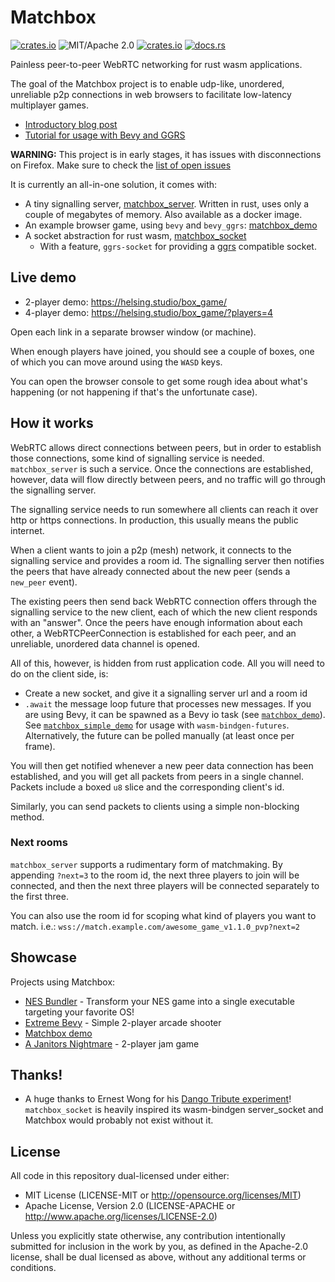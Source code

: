 # Matchbox

[![crates.io](https://img.shields.io/crates/v/matchbox_socket.svg)](https://crates.io/crates/matchbox_socket)
![MIT/Apache 2.0](https://img.shields.io/badge/license-MIT%2FApache-blue.svg)
[![crates.io](https://img.shields.io/crates/d/matchbox_socket.svg)](https://crates.io/crates/matchbox_socket)
[![docs.rs](https://img.shields.io/docsrs/matchbox_socket)](https://docs.rs/matchbox_socket)

Painless peer-to-peer WebRTC networking for rust wasm applications.

The goal of the Matchbox project is to enable udp-like, unordered, unreliable
p2p connections in web browsers to facilitate low-latency multiplayer games.

- [Introductory blog post](https://johanhelsing.studio/posts/introducing-matchbox)
- [Tutorial for usage with Bevy and GGRS](https://johanhelsing.studio/posts/extreme-bevy)

**WARNING:** This project is in early stages, it has issues with disconnections on Firefox. Make sure to check the [list of
open issues](https://github.com/johanhelsing/matchbox/issues)

It is currently an all-in-one solution, it comes with:

- A tiny signalling server, [matchbox_server](https://github.com/johanhelsing/matchbox/tree/main/matchbox_server). Written in
rust, uses only a couple of megabytes of memory. Also available as a docker image.
- An example browser game, using `bevy` and `bevy_ggrs`:
[matchbox_demo](https://github.com/johanhelsing/matchbox/tree/main/matchbox_demo)
- A socket abstraction for rust wasm, [matchbox_socket](https://github.com/johanhelsing/matchbox/tree/main/matchbox_socket)
  - With a feature, `ggrs-socket` for providing a
  [ggrs](https://github.com/gschup/ggrs) compatible socket.

## Live demo

- 2-player demo: <https://helsing.studio/box_game/>
- 4-player demo: <https://helsing.studio/box_game/?players=4>

Open each link in a separate browser window (or machine).

When enough players have joined, you should see a couple of boxes, one of which
you can move around using the `WASD` keys.

You can open the browser console to get some rough idea about what's happening
(or not happening if that's the unfortunate case).

## How it works

WebRTC allows direct connections between peers, but in order to establish
those connections, some kind of signalling service is needed.
`matchbox_server` is such a service. Once the connections are established,
however, data will flow directly between peers, and no traffic will go through
the signalling server.

The signalling service needs to run somewhere all clients can reach it over
http or https connections. In production, this usually means the public
internet.

When a client wants to join a p2p (mesh) network, it connects to the signalling
service and provides a room id. The signalling server then notifies the peers
that have already connected about the new peer (sends a `new_peer` event).

The existing peers then send back WebRTC connection offers through the
signalling service to the new client, each of which the new client responds
with an "answer". Once the peers have enough information about each other, a
WebRTCPeerConnection is established for each peer, and an unreliable, unordered
data channel is opened.

All of this, however, is hidden from rust application code. All you will need to
do on the client side, is:

- Create a new socket, and give it a signalling server url and a room id
- `.await` the message loop future that processes new messages. If you are
  using Bevy, it can be spawned as a Bevy io task (see
  [`matchbox_demo`](https://github.com/johanhelsing/matchbox/tree/main/matchbox_demo)).
  See
  [`matchbox_simple_demo`](https://github.com/johanhelsing/matchbox/tree/main/matchbox_simple_demo)
  for usage with
  `wasm-bindgen-futures`. Alternatively, the future can be polled manually (at
  least once per frame).

You will then get notified whenever a new peer data connection has been
established, and you will get all packets from peers in a single channel.
Packets include a boxed `u8` slice and the corresponding client's id.

Similarly, you can send packets to clients using a simple non-blocking method.

### Next rooms

`matchbox_server` supports a rudimentary form of matchmaking. By appending
`?next=3` to the room id, the next three players to join will be connected, and
then the next three players will be connected separately to the first three.

You can also use the room id for scoping what kind of players you want to
match. i.e.: `wss://match.example.com/awesome_game_v1.1.0_pvp?next=2`

## Showcase

Projects using Matchbox:

- [NES Bundler](https://github.com/tedsteen/nes-bundler) - Transform your NES game into a single executable targeting your favorite OS!
- [Extreme Bevy](https://helsing.studio/extreme) - Simple 2-player arcade shooter
- [Matchbox demo](https://helsing.studio/box_game/)
- [A Janitors Nightmare](https://gorktheork.itch.io/bevy-jam-1-submission) - 2-player jam game

## Thanks!

- A huge thanks to Ernest Wong for his [Dango Tribute
experiment](https://github.com/ErnWong/dango-tribute)! `matchbox_socket` is
heavily inspired its wasm-bindgen server_socket and Matchbox would probably not
exist without it.

## License

All code in this repository dual-licensed under either:

- MIT License (LICENSE-MIT or <http://opensource.org/licenses/MIT>)
- Apache License, Version 2.0 (LICENSE-APACHE or <http://www.apache.org/licenses/LICENSE-2.0>)

Unless you explicitly state otherwise, any contribution intentionally submitted
for inclusion in the work by you, as defined in the Apache-2.0 license, shall be
dual licensed as above, without any additional terms or conditions.

